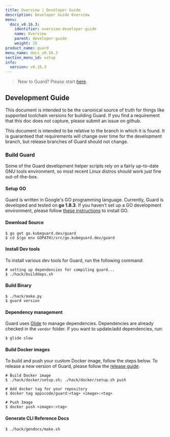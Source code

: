 ```yaml
---
title: Overview | Developer Guide
description: Developer Guide Overview
menu:
  docs_v0.16.3:
    identifier: overview-developer-guide
    name: Overview
    parent: developer-guide
    weight: 15
product_name: guard
menu_name: docs_v0.16.3
section_menu_id: setup
info:
  version: v0.16.3
---
```


> New to Guard? Please start [here](/docs/v0.16.3/concepts/README).

## Development Guide
This document is intended to be the canonical source of truth for things like supported toolchain versions for building Guard.
If you find a requirement that this doc does not capture, please submit an issue on github.

This document is intended to be relative to the branch in which it is found. It is guaranteed that requirements will change over time
for the development branch, but release branches of Guard should not change.

### Build Guard
Some of the Guard development helper scripts rely on a fairly up-to-date GNU tools environment, so most recent Linux distros should
work just fine out-of-the-box.

#### Setup GO
Guard is written in Google's GO programming language. Currently, Guard is developed and tested on **go 1.8.3**. If you haven't set up a GO
development environment, please follow [these instructions](https://golang.org/doc/code.html) to install GO.

#### Download Source

```console
$ go get go.kubeguard.dev/guard
$ cd $(go env GOPATH)/src/go.kubeguard.dev/guard
```

#### Install Dev tools
To install various dev tools for Guard, run the following command:

```console
# setting up dependencies for compiling guard...
$ ./hack/builddeps.sh
```

#### Build Binary

```console
$ ./hack/make.py
$ guard version
```

#### Dependency management
Guard uses [Glide](https://github.com/Masterminds/glide) to manage dependencies. Dependencies are already checked in the `vendor` folder.
If you want to update/add dependencies, run:

```console
$ glide slow
```

#### Build Docker images
To build and push your custom Docker image, follow the steps below. To release a new version of Guard, please follow the [release guide](/docs/v0.16.3/setup/developer-guide/release).

```console
# Build Docker image
$ ./hack/docker/setup.sh; ./hack/docker/setup.sh push

# Add docker tag for your repository
$ docker tag appscode/guard:<tag> <image>:<tag>

# Push Image
$ docker push <image>:<tag>
```

#### Generate CLI Reference Docs

```console
$ ./hack/gendocs/make.sh
```

